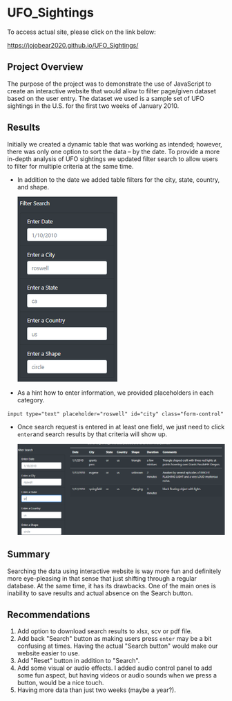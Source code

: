 # UFO_Sightings

To access actual site, please click on the link below:

https://jojobear2020.github.io/UFO_Sightings/



## Project Overview ##

The purpose of the project was to demonstrate the use of JavaScript to create an interactive website that would allow to 
filter page/given dataset based on the user entry. The dataset we used is a sample set of UFO sightings in the U.S. for the first two weeks of January 2010.


## Results ##

Initially we created a dynamic table that was working as intended; however, there was only one option to sort the data – by the date. To provide a more in-depth analysis of UFO sightings we updated filter search to allow users to filter for multiple criteria at the same time. 

* In addition to the date we added table filters for the city, state, country, and shape. 


  ![filter_search_options](https://github.com/jojobear2020/UFO_Sightings/blob/main/static/images/filter_search_options.PNG)


* As a hint how to enter information, we provided placeholders in each category.

`input type="text" placeholder="roswell" id="city" class="form-control"`


* Once search request is entered in at least one field, we just need to click `enter`and search results by that criteria will show up.

  ![search_by_state_or](https://github.com/jojobear2020/UFO_Sightings/blob/main/static/images/filter_search_state_or.PNG)


## Summary ##
Searching the data using interactive website is way more fun and definitely more eye-pleasing in that sense that just shifting through a regular database.  At the same time, it has its drawbacks. One of the main ones is inability to save results and actual absence on the Search button.


## Recommendations ##

1.	Add option to download search results to xlsx, scv or pdf file. 
2.	Add back "Search" button as making users press `enter` may be a bit confusing at times. Having the actual "Search button" would make our website easier to use.
3.  Add "Reset" button in addition to "Search".
3.	Add some visual or audio effects. I added audio control panel to add some fun aspect, but having videos or audio sounds when we press a button, would be a nice touch.
4.	Having more data than just two weeks (maybe a year?).
